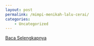 ```yaml
---
layout: post
permalink: /mimpi-menikah-lalu-cerai/
categories:
    - Uncategorized
---
```


[Baca Selengkapnya](/09)